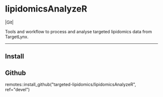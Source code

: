 lipidomicsAnalyzeR
==============================================
|Git|

Tools and workflow to process and analyse targeted lipidomics data from TargetLynx.

------------
Install
------------


Github
------------

remotes::install_github("targeted-lipidomics/lipidomicsAnalyzeR", ref="devel")
